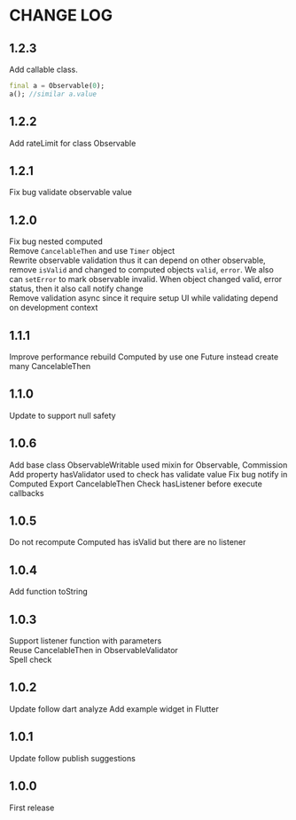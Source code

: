 # CHANGE LOG

## 1.2.3

Add callable class.

```dart
final a = Observable(0);
a(); //similar a.value
```

## 1.2.2

Add rateLimit for class Observable

## 1.2.1

Fix bug validate observable value

## 1.2.0

Fix bug nested computed  
Remove `CancelableThen` and use `Timer` object  
Rewrite observable validation thus it can depend on other observable, remove `isValid` and changed to computed objects `valid`, `error`. We also can `setError` to mark observable invalid. When object changed valid, error status, then it also call notify change  
Remove validation async since it require setup UI while validating depend on development context

## 1.1.1

Improve performance rebuild Computed by use one Future instead create many CancelableThen

## 1.1.0

Update to support null safety

## 1.0.6

Add base class ObservableWritable used mixin for Observable, Commission
Add property hasValidator used to check has validate value
Fix bug notify in Computed
Export CancelableThen
Check hasListener before execute callbacks

## 1.0.5

Do not recompute Computed has isValid but there are no listener

## 1.0.4

Add function toString

## 1.0.3

Support listener function with parameters  
Reuse CancelableThen in ObservableValidator  
Spell check

## 1.0.2

Update follow dart analyze
Add example widget in Flutter

## 1.0.1

Update follow publish suggestions

## 1.0.0

First release

